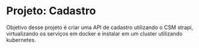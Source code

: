 # Projeto: Cadastro

Objetivo desse projeto é criar uma API de cadastro utilizando o CSM strapi, virtualizando os serviços em docker e instalar em um cluster utilizando kubernetes.